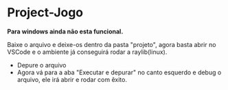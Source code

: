 # Project-Jogo

__Para windows ainda não esta funcional.__

Baixe o arquivo e deixe-os dentro da pasta "projeto", agora basta abrir no VSCode e o ambiente já conseguirá rodar a raylib(linux).

- Depure o arquivo
- Agora vá para a aba "Executar e depurar" no canto esquerdo e debug o arquivo, ele irá abrir e rodar com êxito.
